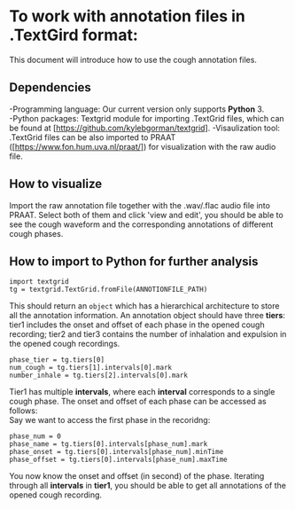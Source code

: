# To work with annotation files in .TextGird format:
This document will introduce how to use the cough annotation files.<br />

## Dependencies
-Programming language: Our current version only supports **Python** 3. <br />
-Python packages: Textgrid module for importing .TextGrid files, which can be found at [https://github.com/kylebgorman/textgrid].
-Visaulization tool: .TextGrid files can be also imported to PRAAT ([https://www.fon.hum.uva.nl/praat/]) for visualization with the raw audio file.

## How to visualize
Import the raw annotation file together with the .wav/.flac audio file into PRAAT. Select both of them and click 'view and edit', you should be able to see the cough waveform and the corresponding annotations of different cough phases.

## How to import to Python for further analysis
```
import textgrid
tg = textgrid.TextGrid.fromFile(ANNOTIONFILE_PATH)
```
This should return an ```object``` which has a hierarchical architecture to store all the annotation information. An annotation object should have three **tiers**: tier1 includes the onset and offset of each phase in the opened cough recording; tier2 and tier3 contains the number of inhalation and expulsion in the opened cough recordings. 
```
phase_tier = tg.tiers[0]
num_cough = tg.tiers[1].intervals[0].mark
number_inhale = tg.tiers[2].intervals[0].mark
```
Tier1 has multiple **intervals**, where each **interval** corresponds to a single cough phase. The onset and offset of each phase can be accessed as follows: <br />
Say we want to access the first phase in the recoridng:
```
phase_num = 0
phase_name = tg.tiers[0].intervals[phase_num].mark
phase_onset = tg.tiers[0].intervals[phase_num].minTime
phase_offset = tg.tiers[0].intervals[phase_num].maxTime
```
You now know the onset and offset (in second) of the phase. Iterating through all **intervals** in **tier1**, you should be able to get all annotations of the opened cough recording.
